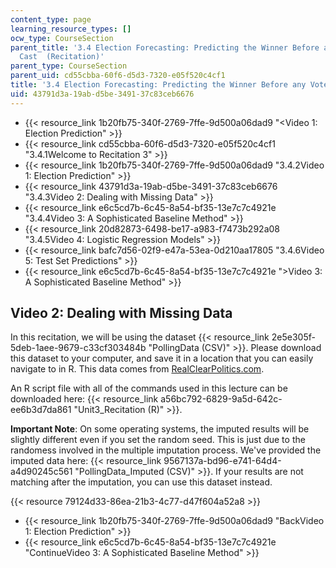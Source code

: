 ```yaml
---
content_type: page
learning_resource_types: []
ocw_type: CourseSection
parent_title: '3.4 Election Forecasting: Predicting the Winner Before any Votes are
  Cast  (Recitation)'
parent_type: CourseSection
parent_uid: cd55cbba-60f6-d5d3-7320-e05f520c4cf1
title: '3.4 Election Forecasting: Predicting the Winner Before any Votes are Cast  (Recitation)'
uid: 43791d3a-19ab-d5be-3491-37c83ceb6676
---
```


*   {{< resource_link 1b20fb75-340f-2769-7ffe-9d500a06dad9 "\<Video 1: Election Prediction" >}}
*   {{< resource_link cd55cbba-60f6-d5d3-7320-e05f520c4cf1 "3.4.1Welcome to Recitation 3" >}}
*   {{< resource_link 1b20fb75-340f-2769-7ffe-9d500a06dad9 "3.4.2Video 1: Election Prediction" >}}
*   {{< resource_link 43791d3a-19ab-d5be-3491-37c83ceb6676 "3.4.3Video 2: Dealing with Missing Data" >}}
*   {{< resource_link e6c5cd7b-6c45-8a54-bf35-13e7c7c4921e "3.4.4Video 3: A Sophisticated Baseline Method" >}}
*   {{< resource_link 20d82873-6498-be17-a983-f7473b292a08 "3.4.5Video 4: Logistic Regression Models" >}}
*   {{< resource_link bafc7d56-02f9-e47a-53ea-0d210aa17805 "3.4.6Video 5: Test Set Predictions" >}}
*   {{< resource_link e6c5cd7b-6c45-8a54-bf35-13e7c7c4921e "\>Video 3: A Sophisticated Baseline Method" >}}

Video 2: Dealing with Missing Data
----------------------------------

In this recitation, we will be using the dataset {{< resource_link 2e5e305f-5deb-1aee-9679-c33cf303484b "PollingData (CSV)" >}}. Please download this dataset to your computer, and save it in a location that you can easily navigate to in R. This data comes from [RealClearPolitics.com](http://www.realclearpolitics.com/).

An R script file with all of the commands used in this lecture can be downloaded here: {{< resource_link a56bc792-6829-9a5d-642c-ee6b3d7da861 "Unit3\_Recitation (R)" >}}.

**Important Note**: On some operating systems, the imputed results will be slightly different even if you set the random seed. This is just due to the randomess involved in the multiple imputation process. We've provided the imputed data here: {{< resource_link 9567137a-bd96-e741-64d4-a4d90245c561 "PollingData\_Imputed (CSV)" >}}. If your results are not matching after the imputation, you can use this dataset instead.

{{< resource 79124d33-86ea-21b3-4c77-d47f604a52a8 >}}

*   {{< resource_link 1b20fb75-340f-2769-7ffe-9d500a06dad9 "BackVideo 1: Election Prediction" >}}
*   {{< resource_link e6c5cd7b-6c45-8a54-bf35-13e7c7c4921e "ContinueVideo 3: A Sophisticated Baseline Method" >}}